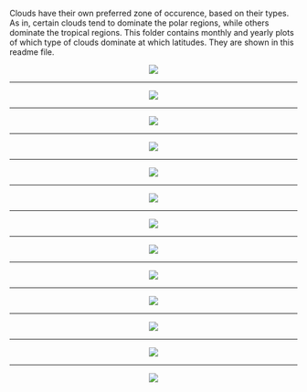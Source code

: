 Clouds have their own preferred zone of occurence, based on their types. As in, certain clouds tend to dominate the polar regions, while others dominate the tropical regions. This folder contains monthly and yearly plots of which type of clouds dominate at which latitudes. They are shown in this readme file.

<p align="center">
  <img src="fullyearcloudtypemap.png">
</p>

*******************************************************************************************************************************************************************************************

<p align="center">
  <img src="01jan2013cloudtypemap.png">
</p>

*******************************************************************************************************************************************************************************************

<p align="center">
  <img src="02feb2013cloudtypemap.png">
</p>

*******************************************************************************************************************************************************************************************

<p align="center">
  <img src="03mar2013cloudtypemap.png"
</p>

*******************************************************************************************************************************************************************************************

<p align="center">
  <img src="04apr2013cloudtypemap.png">
</p>

*******************************************************************************************************************************************************************************************

<p align="center">
  <img src="05may2013cloudtypemap.png">
</p>

*******************************************************************************************************************************************************************************************

<p align="center">
  <img src="06jun2013cloudtypemap.png">
</p>

*******************************************************************************************************************************************************************************************

<p align="center">
  <img src="07jul2013cloudtypemap.png">
</p>

*******************************************************************************************************************************************************************************************

<p align="center">
  <img src="08aug2013cloudtypemap.png">
</p>

*******************************************************************************************************************************************************************************************

<p align="center">
  <img src="09sep2013cloudtypemap.png">
</p>

*******************************************************************************************************************************************************************************************

<p align="center">
  <img src="10oct2013cloudtypemap.png">
</p>

*******************************************************************************************************************************************************************************************

<p align="center">
  <img src="11nov2013cloudtypemap.png">
</p>

*******************************************************************************************************************************************************************************************

<p align="center">
  <img src="12dec2013cloudtypemap.png">
</p>

